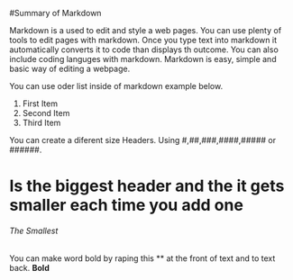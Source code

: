 #Summary of Markdown

 Markdown is a used to edit and style a web pages. You can use plenty of tools 
 to edit pages with markdown. Once you type text into markdown it automatically
 converts it to code than displays th outcome. You can also include coding 
 languges with markdown. Markdown is easy, simple and basic way of editing 
 a webpage.
 
 You can use oder list inside of markdown example below.
 
 1. First Item
 2. Second Item 
 3. Third Item
 
 You can create a diferent size Headers. Using #,##,###,####,##### or ######.
 # Is the biggest header and the it gets smaller each time you add one
 ###### The Smallest
 
 You can make word bold by raping this ** at the front of text and to text back. 
 **Bold**
 
 

